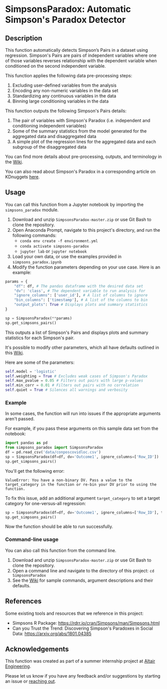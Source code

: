 # SimpsonsParadox: Automatic Simpson's Paradox Detector

## Description
This function automatically detects Simpson’s Pairs in a dataset using regression. Simpson's Pairs are pairs of independent variables where one of those variables reverses relationship with the dependent variable when conditioned on the second independent variable.

This function applies the following data pre-processing steps:
1. Excluding user-defined variables from the analysis 
2. Encoding any non-numeric variables in the data set 
3. Standardizing any continuous variables in the data
4. Binning large conditioning variables in the data

This function outputs the following Simpson's Pairs details:
1. The pair of variables with Simpson's Paradox (i.e. independent and conditioning independent variables)
2. Some of the summary statistics from the model generated for the aggregated data and disaggregated data
3. A simple plot of the regression lines for the aggregated data and each subgroup of the disaggregated data

You can find more details about pre-processing, outputs, and terminology in the [Wiki](https://github.com/ehart-altair/SimpsonsParadox/wiki).

You can also read about Simpson's Paradox in a corresponding article on KDnuggets [here](https://www.kdnuggets.com/2020/09/simpsons-paradox.html).

## Usage

You can call this function from a Jupyter notebook by importing the ```simpsons_paradox``` module.
 
1. Download and unzip ``SimpsonsParadox-master.zip`` or use Git Bash to clone the repository.
2. Open Anaconda Prompt, navigate to this project's directory, and run the following commands:
    * `conda env create -f environment.yml`
    * `conda activate simpsons-paradox`
    * `jupyter lab` or `jupyter notebook`
3. Load your own data, or use the examples provided in ```simpsons_paradox.ipynb```
4. Modify the function parameters depending on your use case. Here is an example:
```python
params = {
    "df": df, # The pandas dataframe with the desired data set
    "dv": 'class', # The dependent variable to run analysis for
    "ignore_columns": ['user_id'], # A list of columns to ignore
    "bin_columns": ['timestamp'], # A list of the columns to bin
    "output_plots": True # Displays plots and summary statistics
}

sp = SimpsonsParadox(**params)
sp.get_simpsons_pairs()
```
This outputs a list of Simpson's Pairs and displays plots and summary statistics for each Simpson's pair.

It's possible to modify other parameters, which all have defaults outlined in this [Wiki](https://github.com/ehart-altair/SimpsonsParadox/wiki/Arguments).

Here are some of the parameters:
```python
self.model = 'logistic'
self.weighting = True # Excludes weak cases of Simpson's Paradox
self.max_pvalue = 0.05 # Filters out pairs with large p-values
self.min_corr = 0.01 # Filters out pairs with no correlation
self.quiet = True # Silences all warnings and verbosity
```

### Example
In some cases, the function will run into issues if the appropriate arguments aren't passed. 

For example, if you pass these arguments on this sample data set from the notebook:
```python
import pandas as pd
from simpsons_paradox import SimpsonsParadox
df = pd.read_csv('data/conposcovidloc.csv')
sp = SimpsonsParadox(df=df, dv='Outcome1', ignore_columns=['Row_ID'])
sp.get_simpsons_pairs()
```
You'll get the following error:
```
ValueError: You have a non-binary DV. Pass a value to the target_category in the function or re-bin your DV prior to using the function.
```
To fix this issue, add an additional argument `target_category` to set a target category for one-versus-all regression:
```python 
sp = SimpsonsParadox(df=df, dv='Outcome1', ignore_columns=['Row_ID'], target_category=1)
sp.get_simpsons_pairs()
```
Now the function should be able to run successfully.

### Command-line usage

You can also call this function from the command line.

1. Download and unzip ``SimpsonsParadox-master.zip`` or use Git Bash to clone the repository.
2. Open a command line and navigate to the directory of this project: ```cd SimpsonsParadox```
3. See the [Wiki](https://github.com/ehart-altair/SimpsonsParadox/wiki) for sample commands, argument descriptions and their defaults.

## References
Some existing tools and resources that we reference in this project:
* Simpsons R Package: https://rdrr.io/cran/Simpsons/man/Simpsons.html
* Can you Trust the Trend: Discovering Simpson's Paradoxes in Social Data: https://arxiv.org/abs/1801.04385

## Acknowledgements
This function was created as part of a summer internship project at [Altair Engineering](https://altair.com/).

Please let us know if you have any feedback and/or suggestions by starting an issue or [reaching out](mailto:walaamar@outlook.com).
